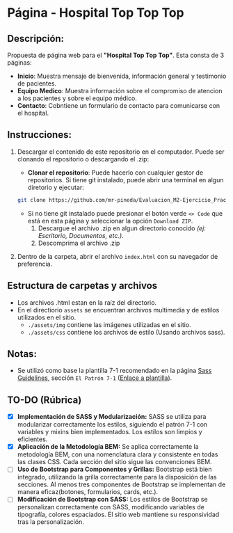 # Página - Hospital Top Top Top

## Descripción:

Propuesta de página web para el **"Hospital Top Top Top"**. Esta consta de 3 páginas:

- **Inicio**: Muestra mensaje de bienvenida, información general y testimonio de pacientes.
- **Equipo Medico**: Muestra información sobre el compromiso de atencion a los pacientes y sobre el equipo médico.
- **Contacto**: Cobntiene un formulario de contacto para comunicarse con el hospital.

## Instrucciones:

1. Descargar el contenido de este repositorio en el computador. Puede ser clonando el repositorio o descargando el .zip:

   - **Clonar el repositorio**: Puede hacerlo con cualquier gestor de repositorios. Si tiene git instalado, puede abrir una terminal en algun diretorio y ejecutar:

   ```bash
   git clone https://github.com/mr-pineda/Evaluacion_M2-Ejercicio_Practico_3
   ```

   - Si no tiene git instalado puede presionar el botón verde `<> Code` que está en esta página y seleccionar la opción `Download ZIP`.
     1. Descargue el archivo .zip en algun directorio conocido _(ej: Escritorio, Documentos, etc.)_.
     2. Descomprima el archivo .zip

2. Dentro de la carpeta, abrir el archivo `index.html` con su navegador de preferencia.

## Estructura de carpetas y archivos

- Los archivos .html estan en la raíz del directorio.
- En el directiorio `assets` se encuentran archivos multimedia y de estilos utilizados en el sitio.
  - `./assets/img` contiene las imágenes utilizadas en el sitio.
  - `./assets/css` contiene los archivos de estilo (Usando archivos sass).

## Notas:

- Se utilizó como base la plantilla 7-1 recomendado en la página [Sass Guidelines](https://sass-guidelin.es/es/#arquitectura), sección `El Patrón 7-1` ([Enlace a plantilla](https://github.com/KittyGiraudel/sass-boilerplate)).

## TO-DO (Rúbrica)

- [x] **Implementación de SASS y Modularización:** SASS se utiliza para modularizar correctamente los estilos, siguiendo el patrón 7-1 con variables y mixins bien implementados. Los estilos son limpios y eficientes.
- [x] **Aplicación de la Metodología BEM:** Se aplica correctamente la metodología BEM, con una nomenclatura clara y consistente en todas las clases CSS. Cada sección del sitio sigue las convenciones BEM.
- [ ] **Uso de Bootstrap para Componentes y Grillas:** Bootstrap está bien integrado, utilizando la grilla correctamente para la disposición de las secciones. Al menos tres componentes de Bootstrap se implementan de manera eficaz(botones, formularios, cards, etc.).
- [ ] **Modificación de Bootstrap con SASS:** Los estilos de Bootstrap se personalizan correctamente con SASS, modificando variables de tipografía, colores espaciados. El sitio web mantiene su responsividad tras la personalización.
